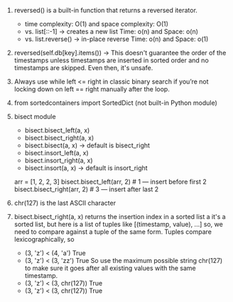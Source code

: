 1. reversed() is a built-in function that returns a reversed iterator.
   - time complexity: O(1) and space complexity: O(1)
   - vs. list[::-1] -> creates a new list Time: o(n) and Space: o(n)
   - vs. list.reverse() -> in-place reverse Time: o(n) and Space: o(1)

2. reversed(self.db[key].items()) -> This doesn't guarantee the order of the timestamps
   unless timestamps are inserted in sorted order and no timestamps are skipped.
   Even then, it's unsafe.
3. Always use while left <= right in classic binary search
   if you’re not locking down on left == right manually after the loop.
4. from sortedcontainers import SortedDict (not built-in Python module)
5. bisect module
   - bisect.bisect_left(a, x)
   - bisect.bisect_right(a, x)
   - bisect.bisect(a, x) -> default is bisect_right
   - bisect.insort_left(a, x)
   - bisect.insort_right(a, x)
   - bisect.insort(a, x) -> default is insort_right

    arr = [1, 2, 2, 3]
    bisect.bisect_left(arr, 2)   # 1 — insert before first 2
    bisect.bisect_right(arr, 2)  # 3 — insert after last 2
6. chr(127) is the last ASCII character
7. bisect.bisect_right(a, x) returns the insertion index in a sorted list a
    it's a sorted list, but here is a list of tuples like [(timestamp, value), ...]
    so, we need to compare against a tuple of the same form.
    Tuples compare lexicographically, so
    - (3, 'z') < (4, 'a') True
    - (3, 'z') < (3, 'zz') True
    So use the maximum possible string chr(127) to make sure
    it goes after all existing values with the same timestamp.
    - (3, 'z') < (3, chr(127)) True
    - (3, 'z') < (3, chr(127)) True
